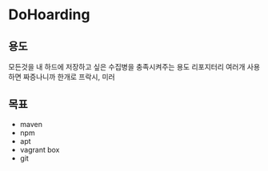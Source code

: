 # DoHoarding

## 용도

모든것을 내 하드에 저장하고 싶은 수집병을 충족시켜주는 용도
리포지터리 여러개 사용하면 짜증나니까 한개로
프락시, 미러

## 목표

* maven
* npm
* apt
* vagrant box
* git
